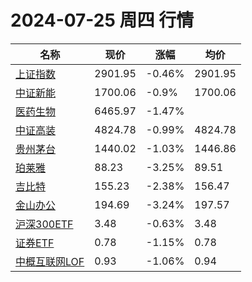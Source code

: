 # 2024-07-25 周四 行情
| 名称 | 现价 | 涨幅 | 均价 |
|--------|--------|--------|--------|
| [上证指数](https://wzq.tenpay.com/mp/v2/#/trade/stock_detail.shtml?scode=000001&type=1) | 2901.95 | -0.46%| 2901.95 |
| [中证新能](https://wzq.tenpay.com/mp/v2/#/trade/stock_detail.shtml?scode=399808&type=0) | 1700.06 | -0.9%| 1700.06 |
| [医药生物](https://wzq.tenpay.com/mp/v2/#/plate/200/detail?plateId=01801150) | 6465.97 | -1.47%|  |
| [中证高装](https://wzq.tenpay.com/mp/v2/#/trade/stock_detail.shtml?scode=930599&type=cs) | 4824.78 | -0.99%| 4824.78 |
| [贵州茅台](https://wzq.tenpay.com/mp/v2/#/trade/stock_detail.shtml?scode=600519&type=1) | 1440.02 | -1.03%| 1446.86 |
| [珀莱雅](https://wzq.tenpay.com/mp/v2/#/trade/stock_detail.shtml?scode=603605&type=1) | 88.23 | -3.25%| 89.51 |
| [吉比特](https://wzq.tenpay.com/mp/v2/#/trade/stock_detail.shtml?scode=603444&type=1) | 155.23 | -2.38%| 156.47 |
| [金山办公](https://wzq.tenpay.com/mp/v2/#/trade/stock_detail.shtml?scode=688111&type=1) | 194.69 | -3.24%| 197.57 |
| [沪深300ETF](https://wzq.tenpay.com/mp/v2/#/trade/stock_detail.shtml?scode=510300&type=1) | 3.48 | -0.63%| 3.48 |
| [证券ETF](https://wzq.tenpay.com/mp/v2/#/trade/stock_detail.shtml?scode=512880&type=1) | 0.78 | -1.15%| 0.78 |
| [中概互联网LOF](https://wzq.tenpay.com/mp/v2/#/trade/stock_detail.shtml?scode=164906&type=0) | 0.93 | -1.06%| 0.94 |
